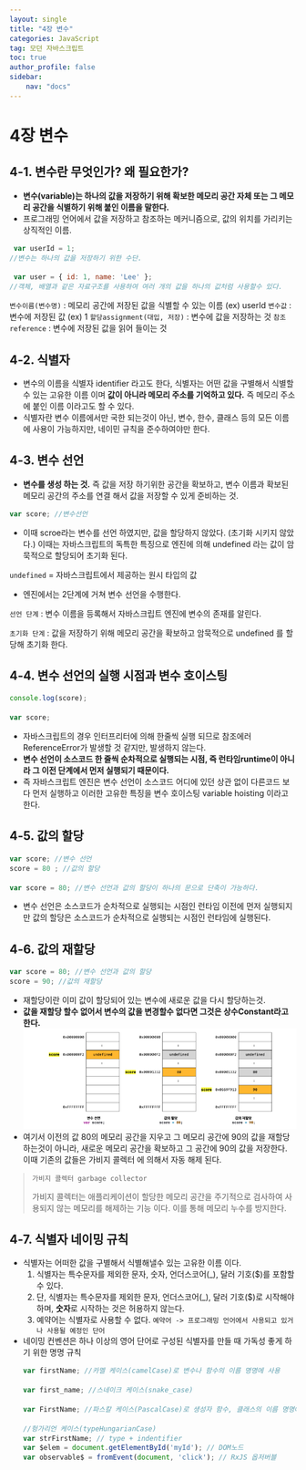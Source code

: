 ```yaml
---
layout: single
title: "4장 변수"
categories: JavaScript
tag: 모던 자바스크립트
toc: true
author_profile: false
sidebar: 
    nav: "docs"
---
```

# 4장 변수

## 4-1. 변수란 무엇인가? 왜 필요한가?

- **변수(variable)는 하나의 값을 저장하기 위해 확보한 메모리 공간 자체 또는 그 메모리 공간을 식별하기 위해 붙인 이름을 말한다.**
- 프로그래밍 언어에서 값을 저장하고 참조하는 메커니즘으로, 값의 위치를 가리키는 상직적인 이름.

```javascript
 var userId = 1;
//변수는 하나의 값을 저장하기 위한 수단.

 var user = { id: 1, name: 'Lee' };
//객체, 배열과 같은 자료구조를 사용하여 여러 개의 값을 하나의 값처럼 사용할수 있다.
```

`변수이름(변수명)` : 메모리 공간에 저장된 값을 식별할 수 있는 이름 (ex) userId
`변수값` : 변수에 저장된 값 (ex) 1
`할당assignment(대입, 저장)` : 변수에 값을 저장하는 것
`참조reference` : 변수에 저장된 값을 읽어 들이는 것

## 4-2. 식별자

- 변수의 이름을 식별자 identifier 라고도 한다, 식별자는 어떤 값을 구별해서 식별할 수 있는 고유한 이름 이며 **값이 아니라 메모리 주소를 기억하고 있다.**
  즉 메모리 주소에 붙인 이름 이라고도 할 수 있다.
- 식별자란 변수 이름에서만 국한 되는것이 아닌, 변수, 한수, 클래스 등의 모든 이름에 사용이 가능하지만, 네이민 규칙을 준수하여야만 한다.

## 4-3. 변수 선언

- **변수를 생성 하는 것.** 즉 값을 저장 하기위한 공간을 확보하고, 변수 이름과 확보된 메모리 공간의 주소를 연결 해서 값을 저장할 수 있게 준비하는 것.

```javascript
var score; //변수선언
```

- 이때 scroe라는 변수를 선언 하였지만, 값을 할당하지 않았다. (초기화 시키지 않았다.)
  이때는 자바스크립트의 독특한 특징으로 엔진에 의해 undefined 라는 값이 암묵적으로 할당되어 초기화 된다.

`undefined` = 자바스크립트에서 제공하는 원시 타입의 값

- 엔진에서는 2단계에 거쳐 변수 선언을 수행한다.

`선언 단계` : 변수 이름을 등록해서 자바스크립트 엔진에 변수의 존재를 알린다.

`초기화 단계` : 값을 저장하기 위해 메모리 공간을 확보하고 암묵적으로 undefined 를 할당해 초기화 한다.

## 4-4. 변수 선언의 실행 시점과 변수 호이스팅

```javascript
console.log(score);

var score;
```

- 자바스크립트의 경우 인터프리터에 의해 한줄씩 실행 되므로 참조에러 ReferenceError가 발생할 것 같지만, 발생하지 않는다.
- **변수 선언이 소스코드 한 줄씩 순차적으로 실행되는 시점, 즉 런타임runtime이 아니라 그 이전 단계에서 먼저 실행되기 때문이다.**
- 즉 자바스크립트 엔진은 변수 선언이 소스코드 어디에 있던 상관 없이 다른코드 보다 먼저 실행하고 이러한 고유한 특징을 변수 호이스팅 variable hoisting 이라고 한다.

## 4-5. 값의 할당

```javascript
var score; //변수 선언
score = 80 ; //값의 할당

var score = 80; //변수 선언과 값의 할당이 하나의 문으로 단축이 가능하다.
```

- 변수 선언은 소스코드가 순차적으로 실행되는 시점인 런타임 이전에 먼저 실행되지만 값의 할당은 소스코드가 순차적으로 실행되는 시점인 런타임에 실행된다.

## 4-6. 값의 재할당

```javascript
var score = 80; //변수 선언과 값의 할당
score = 90; //값의 재할당
```

- 재할당이란 이미 값이 할당되어 있는 변수에 새로운 값을 다시 할당하는것.
- **값을 재할당 할수 없어서 변수의 값을 변경할수 없다면 그것은 상수Constant라고 한다.**
  ![img](https://github.com/jindream6128/jindream6128.github.io/blob/main/_images/%EB%B3%80%EC%88%98%20%EC%9E%AC%ED%95%A0%EB%8B%B9.jpg?raw=true)
- 여기서 이전의 값 80의 메모리 공간을 지우고 그 메모리 공간에 90의 값을 재할당 하는것이 아니라, 새로운 메모리 공간을 확보하고 그 공간에 90의 값을 저장한다. 이때 기존의 값들은 가비지 콜렉터 에 의해서 자동 해제 된다.

> `가비지 콜렉터 garbage collector`
>
> 가비지 콜렉터는 애플리케이션이 할당한 메모리 공간을 주기적으로 검사하여 사용되지 않는 메모리를 해제하는 기능 이다. 이를 통해 메모리 누수를 방지한다.

## 4-7. 식별자 네이밍 규칙

- 식별자는 어떠한 값을 구별해서 식별해낼수 있는 고유한 이름 이다.
  1. 식별자는 특수문자를 제외한 문자, 숫자, 언더스코어(_), 달러 기호($)를 포함할 수 있다.
  2. 단, 식별자는 특수문자를 제외한 문자, 언더스코어(_), 달러 기호($)로 시작해야 하며, **숫자**로 시작하는 것은 허용하지 않는다.
  3. 예약어는 식별자로 사용할 수 없다.
     `예약어 -> 프로그래밍 언어에서 사용되고 있거나 사용될 예정인 단어`
- 네이밍 컨벤션은 하나 이상의 영어 단어로 구성된 식별자를 만들 때 가독성 좋게 하기 위한 명명 규칙
  ```javascript
  var firstName; //카멜 케이스(camelCase)로 변수나 함수의 이름 명명에 사용

  var first_name; //스네이크 케이스(snake_case) 

  var FirstName; //파스칼 케이스(PascalCase)로 생성자 함수, 클래스의 이름 명명에 사용

  //헝가리언 케이스(typeHungarianCase)
  var strFirstName; // type + indentifier
  var $elem = document.getElementById('myId'); // DOM노드
  var observable$ = fromEvent(document, 'click'); // RxJS 옵저버블
  ```
